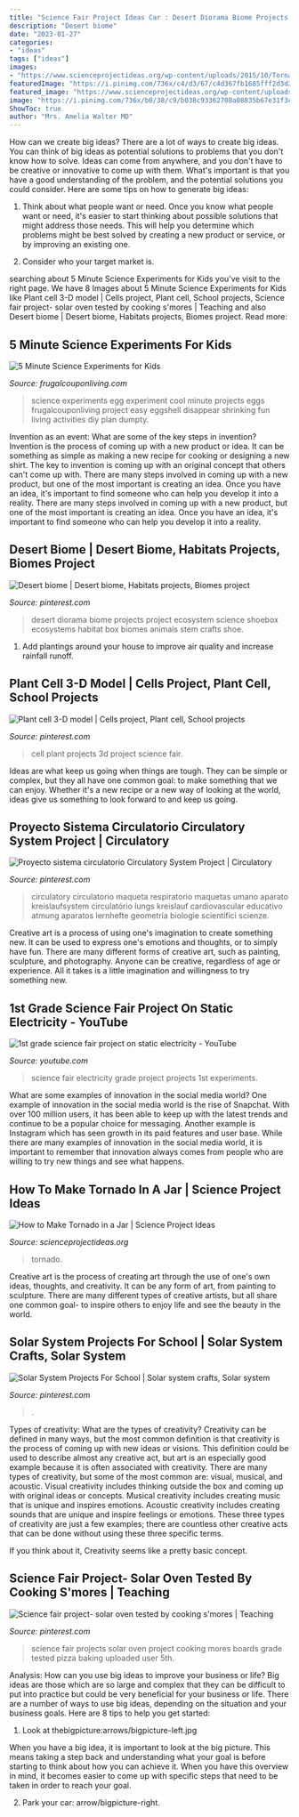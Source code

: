 ```yaml
---
title: "Science Fair Project Ideas Car : Desert Diorama Biome Projects Project Ecosystem Science Shoebox Ecosystems Habitat Box Biomes Animals Stem Crafts Shoe"
description: "Desert biome"
date: "2023-01-27"
categories:
- "ideas"
tags: ["ideas"]
images:
- "https://www.scienceprojectideas.org/wp-content/uploads/2015/10/Tornado-in-a-Jar-Science-Experiment.jpg"
featuredImage: "https://i.pinimg.com/736x/c4/d3/67/c4d367fb1685fff2d3d29f8a5d4f2935--plant-cell-model.jpg"
featured_image: "https://www.scienceprojectideas.org/wp-content/uploads/2015/10/Tornado-in-a-Jar-Science-Experiment.jpg"
image: "https://i.pinimg.com/736x/b0/38/c9/b038c93362708a08835b67e31f3c26cf--science-projects-school-projects.jpg"
ShowToc: true
author: "Mrs. Amelia Walter MD"
---
```



How can we create big ideas?
There are a lot of ways to create big ideas. You can think of big ideas as potential solutions to problems that you don't know how to solve. Ideas can come from anywhere, and you don't have to be creative or innovative to come up with them. What's important is that you have a good understanding of the problem, and the potential solutions you could consider. Here are some tips on how to generate big ideas:
1. Think about what people want or need. Once you know what people want or need, it's easier to start thinking about possible solutions that might address those needs. This will help you determine which problems might be best solved by creating a new product or service, or by improving an existing one.

2. Consider who your target market is.

	

		
searching about 5 Minute Science Experiments for Kids you've visit to the right page. We have 8 Images about 5 Minute Science Experiments for Kids like Plant cell 3-D model | Cells project, Plant cell, School projects, Science fair project- solar oven tested by cooking s&#039;mores | Teaching and also Desert biome | Desert biome, Habitats projects, Biomes project. Read more:
		
    
## 5 Minute Science Experiments For Kids

<img loading=lazy src="http://www.frugalcouponliving.com/wp-content/uploads/2017/04/How-to-make-an-eggshell-disappear-fun-science-experiment-for-kids-e1487269867260.jpg" onerror="this.onerror=null;this.src='https://tse1.mm.bing.net/th?id=OIP.qhRg_exkMkVTGmoF3IDhYwHaL5&amp;pid=15.1';" alt="5 Minute Science Experiments for Kids">

_Source: frugalcouponliving.com_

>science experiments egg experiment cool minute projects eggs frugalcouponliving project easy eggshell disappear shrinking fun living activities diy plan dumpty. 

	

Invention as an event: What are some of the key steps in invention?
Invention is the process of coming up with a new product or idea. It can be something as simple as making a new recipe for cooking or designing a new shirt. The key to invention is coming up with an original concept that others can't come up with. There are many steps involved in coming up with a new product, but one of the most important is creating an idea. Once you have an idea, it's important to find someone who can help you develop it into a reality. There are many steps involved in coming up with a new product, but one of the most important is creating an idea. Once you have an idea, it's important to find someone who can help you develop it into a reality.

    
## Desert Biome | Desert Biome, Habitats Projects, Biomes Project

<img loading=lazy src="https://i.pinimg.com/736x/e1/76/d5/e176d5b24d0cc91dc0a6d932ce741c93--desert-biome-biomes.jpg" onerror="this.onerror=null;this.src='https://tse3.mm.bing.net/th?id=OIP.794siJvxPGibO30dcVot9AHaNK&amp;pid=15.1';" alt="Desert biome | Desert biome, Habitats projects, Biomes project">

_Source: pinterest.com_

>desert diorama biome projects project ecosystem science shoebox ecosystems habitat box biomes animals stem crafts shoe. 

	

1. Add plantings around your house to improve air quality and increase rainfall runoff.

    
## Plant Cell 3-D Model | Cells Project, Plant Cell, School Projects

<img loading=lazy src="https://i.pinimg.com/736x/c4/d3/67/c4d367fb1685fff2d3d29f8a5d4f2935--plant-cell-model.jpg" onerror="this.onerror=null;this.src='https://tse3.mm.bing.net/th?id=OIP.SQhU6PtDHVjok3cF_dfFxgHaJ3&amp;pid=15.1';" alt="Plant cell 3-D model | Cells project, Plant cell, School projects">

_Source: pinterest.com_

>cell plant projects 3d project science fair. 

	

Ideas are what keep us going when things are tough. They can be simple or complex, but they all have one common goal: to make something that we can enjoy. Whether it's a new recipe or a new way of looking at the world, ideas give us something to look forward to and keep us going.

    
## Proyecto Sistema Circulatorio Circulatory System Project | Circulatory

<img loading=lazy src="https://i.pinimg.com/736x/b0/38/c9/b038c93362708a08835b67e31f3c26cf--science-projects-school-projects.jpg" onerror="this.onerror=null;this.src='https://tse4.mm.bing.net/th?id=OIP.tJ-TA5qcH_Td85kv-RBB3AHaNK&amp;pid=15.1';" alt="Proyecto sistema circulatorio Circulatory System Project | Circulatory">

_Source: pinterest.com_

>circulatory circulatorio maqueta respiratorio maquetas umano aparato kreislaufsystem circulatório lungs kreislauf cardiovascular educativo atmung aparatos lernhefte geometría biologie scientifici scienze. 

	

Creative art is a process of using one's imagination to create something new. It can be used to express one's emotions and thoughts, or to simply have fun. There are many different forms of creative art, such as painting, sculpture, and photography. Anyone can be creative, regardless of age or experience. All it takes is a little imagination and willingness to try something new.

    
## 1st Grade Science Fair Project On Static Electricity - YouTube

<img loading=lazy src="https://i.ytimg.com/vi/ju8L43GD2po/hqdefault.jpg" onerror="this.onerror=null;this.src='https://tse1.mm.bing.net/th?id=OIP.3U4ukxXYuPUHq0m9u66asQHaFj&amp;pid=15.1';" alt="1st grade science fair project on static electricity - YouTube">

_Source: youtube.com_

>science fair electricity grade project projects 1st experiments. 

	

What are some examples of innovation in the social media world?
One example of innovation in the social media world is the rise of Snapchat. With over 100 million users, it has been able to keep up with the latest trends and continue to be a popular choice for messaging. Another example is Instagram which has seen growth in its paid features and user base. While there are many examples of innovation in the social media world, it is important to remember that innovation always comes from people who are willing to try new things and see what happens.

    
## How To Make Tornado In A Jar | Science Project Ideas

<img loading=lazy src="https://www.scienceprojectideas.org/wp-content/uploads/2015/10/Tornado-in-a-Jar-Science-Experiment.jpg" onerror="this.onerror=null;this.src='https://tse3.mm.bing.net/th?id=OIP.CxSfG_lQ7DuwcfHDgqZ1egHaLH&amp;pid=15.1';" alt="How to Make Tornado in a Jar | Science Project Ideas">

_Source: scienceprojectideas.org_

>tornado. 

	

Creative art is the process of creating art through the use of one's own ideas, thoughts, and creativity. It can be any form of art, from painting to sculpture. There are many different types of creative artists, but all share one common goal- to inspire others to enjoy life and see the beauty in the world.

    
## Solar System Projects For School | Solar System Crafts, Solar System

<img loading=lazy src="https://i.pinimg.com/736x/7f/76/cf/7f76cf63b99d02d992e22c9be2c7dcd3.jpg" onerror="this.onerror=null;this.src='https://tse1.mm.bing.net/th?id=OIP.UqZO6BMN2qH6FNpx77KbLgHaFi&amp;pid=15.1';" alt="Solar System Projects For School | Solar system crafts, Solar system">

_Source: pinterest.com_

>. 

	

Types of creativity: What are the types of creativity?
Creativity can be defined in many ways, but the most common definition is that creativity is the process of coming up with new ideas or visions. This definition could be used to describe almost any creative act, but art is an especially good example because it is often associated with creativity.
There are many types of creativity, but some of the most common are: visual, musical, and acoustic. Visual creativity includes thinking outside the box and coming up with original ideas or concepts. Musical creativity includes creating music that is unique and inspires emotions. Acoustic creativity includes creating sounds that are unique and inspire feelings or emotions. These three types of creativity are just a few examples; there are countless other creative acts that can be done without using these three specific terms.

If you think about it, Creativity seems like a pretty basic concept.

    
## Science Fair Project- Solar Oven Tested By Cooking S&#039;mores | Teaching

<img loading=lazy src="https://s-media-cache-ak0.pinimg.com/736x/96/4a/bf/964abfd4228ece5be18b1ddd6cbef465.jpg" onerror="this.onerror=null;this.src='https://tse2.mm.bing.net/th?id=OIP.r0hIOZ2n_mbPdVpDqduA6AHaJ3&amp;pid=15.1';" alt="Science fair project- solar oven tested by cooking s&#039;mores | Teaching">

_Source: pinterest.com_

>science fair projects solar oven project cooking mores boards grade tested pizza baking uploaded user 5th. 

	

Analysis: How can you use big ideas to improve your business or life?
Big ideas are those which are so large and complex that they can be difficult to put into practice but could be very beneficial for your business or life. There are a number of ways to use big ideas, depending on the situation and your business goals. Here are 8 tips to help you get started:
1. Look at thebigpicture:arrows/bigpicture-left.jpg

When you have a big idea, it is important to look at the big picture. This means taking a step back and understanding what your goal is before starting to think about how you can achieve it. When you have this overview in mind, it becomes easier to come up with specific steps that need to be taken in order to reach your goal.

2. Park your car: arrow/bigpicture-right.

